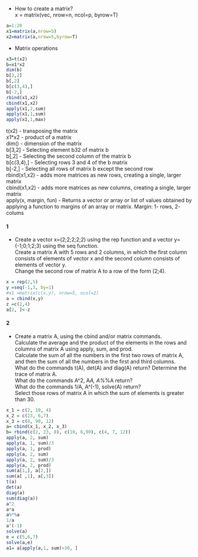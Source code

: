- How to create a matrix? <br>
x = matrix(vec, nrow=n, ncol=p, byrow=T)
````r
a=1:20
x1=matrix(a,nrow=5) 
x2=matrix(a,nrow=5,byrow=T)
````
- Matrix operations
````r
x3=t(x2)	
b=x1*x2	
dim(b)	
b[3,2]	
b[,2]	
b[c(3,4),]	
b[-2,]
rbind(x1,x2)
cbind(x1,x2)
apply(x1,2,sum)	
apply(x1,1,sum)
apply(x1,1,max)
````
t(x2) - transposing the matrix <br>
x1*x2 - product of a matrix <br>
dim() - dimension of the matrix <br>
b[3,2]	- Selecting element b32 of matrix b <br>
b[,2]	- Selecting the second column of the matrix b <br>
b[c(3,4),] - Selecting rows 3 and 4 of the b matrix <br>
b[-2,] - Selecting all rows of matrix b except the second row <br>
rbind(x1,x2) - adds more matrices as new rows, creating a single, larger matrix <br>
cbind(x1,x2) - adds more matrices as new columns, creating a single, larger matrix <br>
apply(x, margin, fun) - Returns a vector or array or list of values obtained by applying a function to margins of an array or matrix. Margin: 1- rows, 2- colums
#### 1
- Create a vector x=(2;2;2;2;2) using the rep function and a vector y=(-1;0;1;2;3) using the seq function. <br>
Create a matrix A with 5 rows and 2 columns, in which the first column consists of elements of vector x and the second column consists of elements of vector y. <br>
Change the second row of matrix A to a row of the form (2;4).
````r
x = rep(2,5)
y =seq(-1,3, by=1)
#x1 =matrix(c(x,y), nrow=5, ncol=2)
a = cbind(x,y)
z =c(2,4)
a[2, ]<-z
````
#### 2
- Create a matrix A, using the cbind and/or matrix commands. <br>
Calculate the average and the product of the elements in the rows and columns of matrix A using apply, sum, and prod. <br>
Calculate the sum of all the numbers in the first two rows of matrix A, and then the sum of all the numbers in the first and third columns. <br>
What do the commands t(A), det(A) and diag(A) return? Determine the trace of matrix A. <br>
What do the commands A^2, A*A, A%*%A return? <br>
What do the commands 1/A, A^(-1), solve(A) return? <br>
Select those rows of matrix A in which the sum of elements is greater than 30.
````r
x_1 = c(2, 10, 4)
x_2 = c(23, 6,7)
x_3 = c(8, 90, 12)
a= cbind(x_1, x_2, x_3)
b= rbind(c(2, 23, 8), c(10, 6,90), c(4, 7, 12))
apply(a, 2, sum)
apply(a, 1, sum)/3
apply(a, 1, prod) 
apply(a, 2, sum)
apply(a, 2, sum)/3
apply(a, 2, prod)
sum(a[1,], a[2,])
sum(a[ ,1], a[,3])
t(a)
det(a)
diag(a) 
sum(diag(a))
a^2 
a*a 
a%*%a 
1/a 
a^(-1) 
solve(a) 
e = c(5,6,7)
solve(a,e)
a1= a[apply(a,1, sum)>30, ]
````
